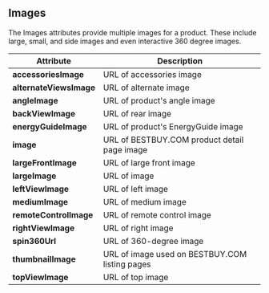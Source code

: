 ## Images
The Images attributes provide multiple images for a product. These include large, small, and side images and even interactive 360 degree images.

Attribute | Description
--------- | -----------
**accessoriesImage** | URL of accessories image
**alternateViewsImage** | URL of alternate image
**angleImage** | URL of product's angle image
**backViewImage** | URL of rear image
**energyGuideImage** | URL of product's EnergyGuide image
**image** | URL of BESTBUY.COM product detail page image
**largeFrontImage** | URL of large front image
**largeImage** | URL of image
**leftViewImage** | URL of left image
**mediumImage** | URL of medium image
**remoteControlImage** | URL of remote control image
**rightViewImage** | URL of right image
**spin360Url** | URL of 360-degree image
**thumbnailImage** | URL of image used on BESTBUY.COM listing pages
**topViewImage** | URL of top image
